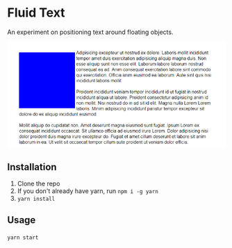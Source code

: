 # Fluid Text

An experiment on positioning text around floating objects.

![Text flow demo](docs/FluidTextDemo.gif)

## Installation
1. Clone the repo
2. If you don't already have yarn, run  `npm i -g yarn`
3. `yarn install`

## Usage

`yarn start`